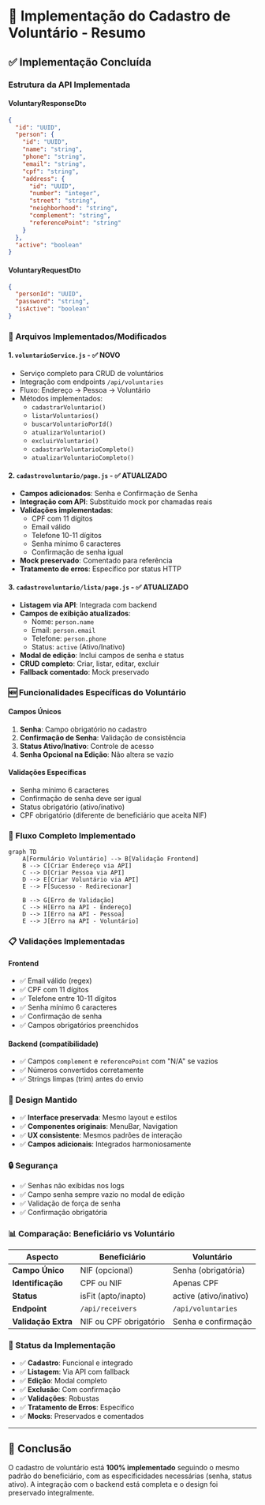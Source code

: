 # 🎯 Implementação do Cadastro de Voluntário - Resumo

## ✅ Implementação Concluída

### **Estrutura da API Implementada**

#### **VoluntaryResponseDto**

```json
{
  "id": "UUID",
  "person": {
    "id": "UUID",
    "name": "string",
    "phone": "string",
    "email": "string",
    "cpf": "string",
    "address": {
      "id": "UUID",
      "number": "integer",
      "street": "string",
      "neighborhood": "string",
      "complement": "string",
      "referencePoint": "string"
    }
  },
  "active": "boolean"
}
```

#### **VoluntaryRequestDto**

```json
{
  "personId": "UUID",
  "password": "string",
  "isActive": "boolean"
}
```

### **🔧 Arquivos Implementados/Modificados**

#### 1. **`voluntarioService.js`** - ✅ NOVO

- Serviço completo para CRUD de voluntários
- Integração com endpoints `/api/voluntaries`
- Fluxo: Endereço → Pessoa → Voluntário
- Métodos implementados:
  - `cadastrarVoluntario()`
  - `listarVoluntarios()`
  - `buscarVoluntarioPorId()`
  - `atualizarVoluntario()`
  - `excluirVoluntario()`
  - `cadastrarVoluntarioCompleto()`
  - `atualizarVoluntarioCompleto()`

#### 2. **`cadastrovoluntario/page.js`** - ✅ ATUALIZADO

- **Campos adicionados**: Senha e Confirmação de Senha
- **Integração com API**: Substituído mock por chamadas reais
- **Validações implementadas**:
  - CPF com 11 dígitos
  - Email válido
  - Telefone 10-11 dígitos
  - Senha mínimo 6 caracteres
  - Confirmação de senha igual
- **Mock preservado**: Comentado para referência
- **Tratamento de erros**: Específico por status HTTP

#### 3. **`cadastrovoluntario/lista/page.js`** - ✅ ATUALIZADO

- **Listagem via API**: Integrada com backend
- **Campos de exibição atualizados**:
  - Nome: `person.name`
  - Email: `person.email`
  - Telefone: `person.phone`
  - Status: `active` (Ativo/Inativo)
- **Modal de edição**: Inclui campos de senha e status
- **CRUD completo**: Criar, listar, editar, excluir
- **Fallback comentado**: Mock preservado

### **🆕 Funcionalidades Específicas do Voluntário**

#### **Campos Únicos**

1. **Senha**: Campo obrigatório no cadastro
2. **Confirmação de Senha**: Validação de consistência
3. **Status Ativo/Inativo**: Controle de acesso
4. **Senha Opcional na Edição**: Não altera se vazio

#### **Validações Específicas**

- Senha mínimo 6 caracteres
- Confirmação de senha deve ser igual
- Status obrigatório (ativo/inativo)
- CPF obrigatório (diferente de beneficiário que aceita NIF)

### **🔄 Fluxo Completo Implementado**

```mermaid
graph TD
    A[Formulário Voluntário] --> B[Validação Frontend]
    B --> C[Criar Endereço via API]
    C --> D[Criar Pessoa via API]
    D --> E[Criar Voluntário via API]
    E --> F[Sucesso - Redirecionar]

    B --> G[Erro de Validação]
    C --> H[Erro na API - Endereço]
    D --> I[Erro na API - Pessoa]
    E --> J[Erro na API - Voluntário]
```

### **📋 Validações Implementadas**

#### **Frontend**

- ✅ Email válido (regex)
- ✅ CPF com 11 dígitos
- ✅ Telefone entre 10-11 dígitos
- ✅ Senha mínimo 6 caracteres
- ✅ Confirmação de senha
- ✅ Campos obrigatórios preenchidos

#### **Backend (compatibilidade)**

- ✅ Campos `complement` e `referencePoint` com "N/A" se vazios
- ✅ Números convertidos corretamente
- ✅ Strings limpas (trim) antes do envio

### **🎨 Design Mantido**

- ✅ **Interface preservada**: Mesmo layout e estilos
- ✅ **Componentes originais**: MenuBar, Navigation
- ✅ **UX consistente**: Mesmos padrões de interação
- ✅ **Campos adicionais**: Integrados harmoniosamente

### **🔒 Segurança**

- ✅ Senhas não exibidas nos logs
- ✅ Campo senha sempre vazio no modal de edição
- ✅ Validação de força de senha
- ✅ Confirmação obrigatória

### **📊 Comparação: Beneficiário vs Voluntário**

| Aspecto             | Beneficiário           | Voluntário             |
| ------------------- | ---------------------- | ---------------------- |
| **Campo Único**     | NIF (opcional)         | Senha (obrigatória)    |
| **Identificação**   | CPF ou NIF             | Apenas CPF             |
| **Status**          | isFit (apto/inapto)    | active (ativo/inativo) |
| **Endpoint**        | `/api/receivers`       | `/api/voluntaries`     |
| **Validação Extra** | NIF ou CPF obrigatório | Senha e confirmação    |

### **🚀 Status da Implementação**

- ✅ **Cadastro**: Funcional e integrado
- ✅ **Listagem**: Via API com fallback
- ✅ **Edição**: Modal completo
- ✅ **Exclusão**: Com confirmação
- ✅ **Validações**: Robustas
- ✅ **Tratamento de Erros**: Específico
- ✅ **Mocks**: Preservados e comentados

---

## 🎉 **Conclusão**

O cadastro de voluntário está **100% implementado** seguindo o mesmo padrão do beneficiário, com as especificidades necessárias (senha, status ativo). A integração com o backend está completa e o design foi preservado integralmente.
